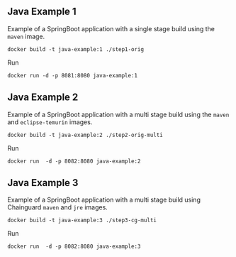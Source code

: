 ## Java Example 1

Example of a SpringBoot application with a single stage build using the `maven` image.

```
docker build -t java-example:1 ./step1-orig
```

Run
```
docker run -d -p 8081:8080 java-example:1
```

## Java Example 2

Example of a SpringBoot application with a multi stage build using the `maven` and `eclipse-temurin` images.

```
docker build -t java-example:2 ./step2-orig-multi
```

Run
```
docker run  -d -p 8082:8080 java-example:2
```

## Java Example 3

Example of a SpringBoot application with a multi stage build using Chainguard `maven` and `jre` images.

```
docker build -t java-example:3 ./step3-cg-multi
```

Run
```
docker run  -d -p 8082:8080 java-example:3
```

